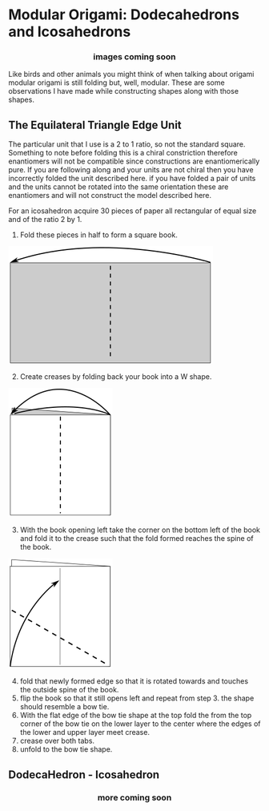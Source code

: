 # Modular Origami: Dodecahedrons and Icosahedrons
<div align="center">

### images coming soon

</div>

Like birds and other animals you might think of when talking about origami modular origami is still folding but, well, modular. These are some observations I have made while constructing shapes along with those shapes.

## The Equilateral Triangle Edge Unit

The particular unit that I use is a 2 to 1 ratio, so not the standard square. Something to note before folding this is a chiral constriction therefore enantiomers will not be compatible since constructions are enantiomerically pure. If you are following along and your units are not chiral then you have incorrectly folded the unit described here. if you have folded a pair of units and the units cannot be rotated into the same orientation these are enantiomers and will not construct the model described here.

For an icosahedron acquire 30 pieces of paper all rectangular of equal size and of the ratio 2 by 1.

1. Fold these pieces in half to form a square book.

![Step 1](https://raw.githubusercontent.com/benev0/blog/refs/heads/main/modular_origami/assets/step1.svg)

2. Create creases by folding back your book into a W shape.

![Step 2](https://raw.githubusercontent.com/benev0/blog/refs/heads/main/modular_origami/assets/step2.svg)

3. With the book opening left take the corner on the bottom left of the book and fold it to the crease such that the fold formed reaches the spine of the book.

![Step 1](https://raw.githubusercontent.com/benev0/blog/refs/heads/main/modular_origami/assets/step3.svg)

4. fold that newly formed edge so that it is rotated towards and touches the outside spine of the book.
5. flip the book so that it still opens left and repeat from step 3. the shape should resemble a bow tie.
6. With the flat edge of the bow tie shape at the top fold the from the top corner of the bow tie on the lower layer to the center where the edges of the lower and upper layer meet crease.
7. crease over both tabs.
8. unfold to the bow tie shape.

## DodecaHedron - Icosahedron
<div align="center">

 ### more coming soon

</div>
